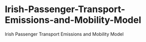 # Irish-Passenger-Transport-Emissions-and-Mobility-Model
Irish Passenger Transport Emissions and Mobility Model
